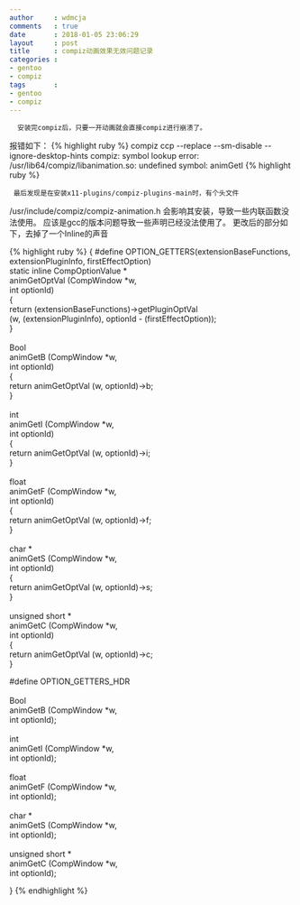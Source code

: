 ```yaml
---
author     : wdmcja
comments   : true
date       : 2018-01-05 23:06:29
layout     : post
title      : compiz动画效果无效问题记录
categories :
- gentoo
- compiz
tags       :
- gentoo
- compiz
---
```


      安装完compiz后，只要一开动画就会直接compiz进行崩溃了。
报错如下：
{% highlight ruby %}
compiz ccp --replace --sm-disable --ignore-desktop-hints
compiz: symbol lookup error: /usr/lib64/compiz/libanimation.so: undefined symbol: animGetI
{% highlight ruby %}

     最后发现是在安装x11-plugins/compiz-plugins-main时，有个头文件 
/usr/include/compiz/compiz-animation.h
会影响其安装，导致一些内联函数没法使用。
应该是gcc的版本问题导致一些声明已经没法使用了。
更改后的部分如下，去掉了一个Inline的声音

{% highlight ruby %}
{
#define OPTION_GETTERS(extensionBaseFunctions,				\
		       extensionPluginInfo, firstEffectOption)		\
static inline CompOptionValue *						\
animGetOptVal (CompWindow *w,						\
	       int optionId)						\
{									\
    return (extensionBaseFunctions)->getPluginOptVal			\
    	(w, (extensionPluginInfo), optionId - (firstEffectOption));	\
}						\
						\
 Bool					\
animGetB (CompWindow *w,			\
	  int optionId)				\
{						\
    return animGetOptVal (w, optionId)->b;	\
}						\
						\
 int					\
animGetI (CompWindow *w,			\
	  int optionId)				\
{						\
    return animGetOptVal (w, optionId)->i;	\
}						\
						\
 float					\
animGetF (CompWindow *w,			\
	  int optionId)				\
{						\
    return animGetOptVal (w, optionId)->f;	\
}						\
						\
 char *					\
animGetS (CompWindow *w,			\
	  int optionId)				\
{						\
    return animGetOptVal (w, optionId)->s;	\
}						\
						\
 unsigned short *				\
animGetC (CompWindow *w,			\
	  int optionId)				\
{						\
    return animGetOptVal (w, optionId)->c;	\
}

#define OPTION_GETTERS_HDR			\
						\
 Bool					\
animGetB (CompWindow *w,			\
	  int optionId);			\
						\
 int					\
animGetI (CompWindow *w,			\
	  int optionId);			\
						\
 float					\
animGetF (CompWindow *w,			\
	  int optionId);			\
						\
 char *					\
animGetS (CompWindow *w,			\
	  int optionId);			\
						\
 unsigned short *				\
animGetC (CompWindow *w,			\
	  int optionId);

}
{% endhighlight %}

